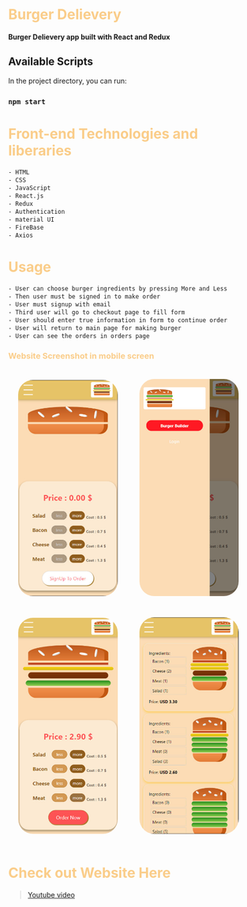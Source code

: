 <h1 style="color:#facd8a ">Burger Delievery </h1>

#### Burger Delievery app built with React and Redux

## Available Scripts

In the project directory, you can run:

### `npm start`


<h1 style="color:#facd8a "> Front-end Technologies and liberaries </h1>

    - HTML
    - CSS
    - JavaScript
    - React.js
    - Redux
    - Authentication
    - material UI
    - FireBase 
    - Axios


<h1 style="color:#facd8a "> Usage</h1>

    - User can choose burger ingredients by pressing More and Less
    - Then user must be signed in to make order
    - User must signup with email
    - Third user will go to checkout page to fill form
    - User should enter true information in form to continue order
    - User will return to main page for making burger
    - User can see the orders in orders page    


<div style="display:block; ">
  <h3 style="color:#facd8a ">Website Screenshot in mobile screen </h3>
    <img src='Screenshoots/1.jpg' width="40%" style="border-radius: 30px; margin: 20px;" >  
    <img src='Screenshoots/2.jpg' width="40%" style="border-radius: 30px; margin: 20px;" > 
    <img src='Screenshoots/4.jpg' width="40%" style="border-radius: 30px; margin: 20px;" >
    <img src='Screenshoots/7.jpg' width="40%" style="border-radius: 30px; margin: 20px;" >
    
</div>

</div>



<h1 style="color:#facd8a "> Check out Website Here </h1>

> [Youtube video](https://www.youtube.com/watch?v=7nq9xebmk40)
